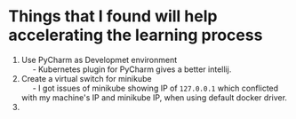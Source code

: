 # Things that I found will help accelerating the learning process
1.  Use PyCharm as Developmet environment
<br>&nbsp;&nbsp;&nbsp;&nbsp;&nbsp;- Kubernetes plugin for PyCharm gives a better intellij.
2. Create a virtual switch for minikube
<br>&nbsp;&nbsp;&nbsp;&nbsp;&nbsp;- I got issues of minikube showing IP of `127.0.0.1` which conflicted with my machine's IP and minikube IP, when using default docker driver.
3. 
